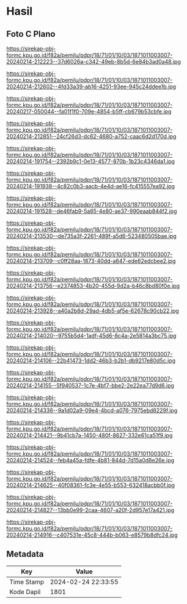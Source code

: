 # Hasil

## Foto C Plano

https://sirekap-obj-formc.kpu.go.id/f82a/pemilu/pdpr/18/71/01/10/03/1871011003007-20240214-212223--37d6026a-c342-49eb-8b5d-6e84b3ad0a48.jpg

https://sirekap-obj-formc.kpu.go.id/f82a/pemilu/pdpr/18/71/01/10/03/1871011003007-20240214-212602--4fd33a39-ab16-4251-93ee-945c24ddee1b.jpg

https://sirekap-obj-formc.kpu.go.id/f82a/pemilu/pdpr/18/71/01/10/03/1871011003007-20240217-050044--fa01f1f0-709e-4854-b5ff-cb679b53cbfe.jpg

https://sirekap-obj-formc.kpu.go.id/f82a/pemilu/pdpr/18/71/01/10/03/1871011003007-20240214-212851--24cf26d3-dc62-4680-a752-caac6d2d170d.jpg

https://sirekap-obj-formc.kpu.go.id/f82a/pemilu/pdpr/18/71/01/10/03/1871011003007-20240214-191754--2392b9c1-0e13-4577-870b-1b23c4346da1.jpg

https://sirekap-obj-formc.kpu.go.id/f82a/pemilu/pdpr/18/71/01/10/03/1871011003007-20240214-191938--4c82c0b3-aacb-4e4d-ae16-fc415557ea92.jpg

https://sirekap-obj-formc.kpu.go.id/f82a/pemilu/pdpr/18/71/01/10/03/1871011003007-20240214-191528--de46fab9-5a65-4e80-ae37-990eaab844f2.jpg

https://sirekap-obj-formc.kpu.go.id/f82a/pemilu/pdpr/18/71/01/10/03/1871011003007-20240214-213530--de735a3f-2261-489f-a5d6-523480505bae.jpg

https://sirekap-obj-formc.kpu.go.id/f82a/pemilu/pdpr/18/71/01/10/03/1871011003007-20240214-213709--c0ff28aa-1873-40dd-a647-ede62edcbee2.jpg

https://sirekap-obj-formc.kpu.go.id/f82a/pemilu/pdpr/18/71/01/10/03/1871011003007-20240214-213756--e2374853-4b20-455d-9d2a-b46c8bd80f0e.jpg

https://sirekap-obj-formc.kpu.go.id/f82a/pemilu/pdpr/18/71/01/10/03/1871011003007-20240214-213928--a40a2b8d-29ad-4db5-af5e-62678c90cb22.jpg

https://sirekap-obj-formc.kpu.go.id/f82a/pemilu/pdpr/18/71/01/10/03/1871011003007-20240214-214020--9755b5d4-1adf-45d6-8c4a-2e5814a3bc75.jpg

https://sirekap-obj-formc.kpu.go.id/f82a/pemilu/pdpr/18/71/01/10/03/1871011003007-20240214-214106--22b41473-1dd2-46b3-b2b1-db9217e80d5c.jpg

https://sirekap-obj-formc.kpu.go.id/f82a/pemilu/pdpr/18/71/01/10/03/1871011003007-20240214-214155--5f940537-1c7e-4bf7-bbe2-2e22ea77d9d6.jpg

https://sirekap-obj-formc.kpu.go.id/f82a/pemilu/pdpr/18/71/01/10/03/1871011003007-20240214-214336--9a1d02a9-09e4-4bcd-a076-7975ebd8229f.jpg

https://sirekap-obj-formc.kpu.go.id/f82a/pemilu/pdpr/18/71/01/10/03/1871011003007-20240214-214421--9b41cb7a-1450-480f-8627-332e61ca51f9.jpg

https://sirekap-obj-formc.kpu.go.id/f82a/pemilu/pdpr/18/71/01/10/03/1871011003007-20240214-214524--feb4a45a-fdfe-4b81-844d-7d15a0d8e26e.jpg

https://sirekap-obj-formc.kpu.go.id/f82a/pemilu/pdpr/18/71/01/10/03/1871011003007-20240214-214625--40f08361-fc3e-4e55-b553-632418acbb0f.jpg

https://sirekap-obj-formc.kpu.go.id/f82a/pemilu/pdpr/18/71/01/10/03/1871011003007-20240214-214827--13bb0e99-2caa-4607-a20f-2d957e17a421.jpg

https://sirekap-obj-formc.kpu.go.id/f82a/pemilu/pdpr/18/71/01/10/03/1871011003007-20240214-214916--c407531e-45c8-444b-b063-e8579b8dfc24.jpg


## Metadata

| Key        | Value               |
| ---------- | ------------------- |
| Time Stamp | 2024-02-24 22:33:55 |
| Kode Dapil | 1801                |




